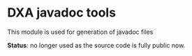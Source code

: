 # DXA javadoc tools
This module is used for generation of javadoc files

**Status**: no longer used as the source code is fully public now.